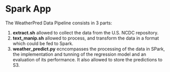 <h1>Spark App</h1>

The WeatherPred Data Pipeline consists in 3 parts:
<ol>
<li>
<b>extract.sh</b> allowed to collect the data from the U.S. NCDC repository.<br>
</li>

<li>
<b>text_manip.sh</b> allowed to process, and transform the data in a format which could be fed to Spark.<br>
</li>

<li>
<b>weather_predict.py</b> ecncompasses the processing of the data in SPark, the implementation and tunning of the regression model and an evaluation of its performance. It also allowed to store the predictions to S3. <br>
</li>
</ol>
